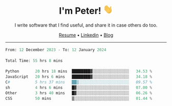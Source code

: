 <h1 align="center">I'm Peter! <img src="https://raw.githubusercontent.com/peterrauscher/peterrauscher/master/wave.gif" width="30px" height="30px" /></h1>
<p align="center">I write software that I find useful, and share it in case others do too.</p>
<p align="center">
  <a href="https://peterrauscher.github.io/peterrauscher/resume.pdf">Resume</a> •
  <a href="https://www.linkedin.com/in/peter-rauscher">Linkedin</a> •
  <a href="https://peterrauscher.com">Blog</a>
</p>
<hr/>
<!--START_SECTION:waka-->

```python
From: 12 December 2023 - To: 12 January 2024

Total Time: 55 hrs 8 mins

Python       20 hrs 18 mins  ████████▓░░░░░░░░░░░░░░░░   34.53 %
JavaScript   20 hrs 6 mins   ████████▓░░░░░░░░░░░░░░░░   34.18 %
C#           5 hrs 37 mins   ██▒░░░░░░░░░░░░░░░░░░░░░░   09.57 %
sh           4 hrs 6 mins    █▓░░░░░░░░░░░░░░░░░░░░░░░   07.00 %
Other        3 hrs 40 mins   █▓░░░░░░░░░░░░░░░░░░░░░░░   06.26 %
CSS          50 mins         ▒░░░░░░░░░░░░░░░░░░░░░░░░   01.44 %
```

<!--END_SECTION:waka-->
